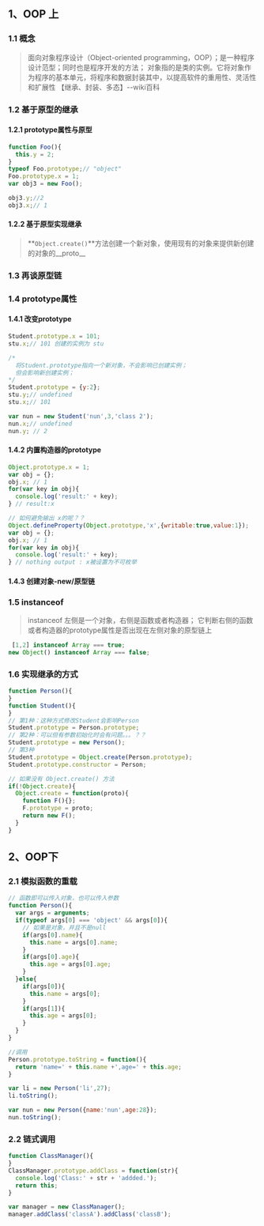## 1、OOP 上
### 1.1 概念
> 面向对象程序设计（Object-oriented programming，OOP）；是一种程序设计范型；同时也是程序开发的方法；
> 对象指的是类的实例。它将对象作为程序的基本单元，将程序和数据封装其中，以提高软件的重用性、灵活性和扩展性 【继承、封装、多态】--wiki百科

### 1.2 基于原型的继承
#### 1.2.1 prototype属性与原型
```javascript
function Foo(){
  this.y = 2;
}
typeof Foo.prototype;// "object"
Foo.prototype.x = 1;
var obj3 = new Foo();

obj3.y;//2
obj3.x;// 1
```
#### 1.2.2 基于原型实现继承
> **`Object.create()`**方法创建一个新对象，使用现有的对象来提供新创建的对象的__proto__

### 1.3 再谈原型链
### 1.4 prototype属性
#### 1.4.1 改变prototype
```javascript
Student.prototype.x = 101;
stu.x;// 101 创建的实例为 stu

/*
  将Student.prototype指向一个新对象，不会影响已创建实例；
  但会影响新创建实例；
*/  
Student.prototype = {y:2};
stu.y;// undefined
stu.x;// 101 

var nun = new Student('nun',3,'class 2');
nun.x;// undefined
nun.y; // 2
```
#### 1.4.2 内置构造器的prototype
```javascript
Object.prototype.x = 1;
var obj = {};
obj.x; // 1
for(var key in obj){
  console.log('result:' + key);
} // result:x

// 如何避免输出 x的呢？？
Object.defineProperty(Object.prototype,'x',{writable:true,value:1});
var obj = {};
obj.x; // 1
for(var key in obj){
  console.log('result:' + key);
} // nothing output : x被设置为不可枚举
```
#### 1.4.3 创建对象-new/原型链

### 1.5 instanceof
> instanceof 左侧是一个对象，右侧是函数或者构造器；
> 它判断右侧的函数或者构造器的prototype属性是否出现在左侧对象的原型链上

```javascript
 [1,2] instanceof Array === true;
new Object() instanceof Array === false;
```
### 1.6 实现继承的方式
```javascript
function Person(){
}
function Student(){
}
// 第1种：这种方式修改Student会影响Person
Student.prototype = Person.prototype;
// 第2种：可以但有参数初始化时会有问题。。。？？
Student.prototype = new Person();
// 第3种
Student.prototype = Object.create(Person.prototype);
Student.prototype.constructor = Person;

// 如果没有 Object.create() 方法
if(!Object.create){
  Object.create = function(proto){
    function F(){};
    F.prototype = proto;
    return new F();
  }
}
```
## 2、OOP下
### 2.1 模拟函数的重载
```javascript
// 函数即可以传入对象，也可以传入参数
function Person(){
  var args = arguments;
  if(typeof args[0] === 'object' && args[0]){
    // 如果是对象，并且不是null
    if(args[0].name){
      this.name = args[0].name;
    }
    if(args[0].age){
      this.age = args[0].age;
    } 
  }else{
    if(args[0]){
      this.name = args[0];
    }
    if(args[1]){
      this.age = args[0];
    }
  }
}

//调用
Person.prototype.toString = function(){
  return 'name=' + this.name +',age=' + this.age; 
}

var li = new Person('li',27);
li.toString();

var nun = new Person({name:'nun',age:28});
nun.toString();
```
### 2.2 链式调用
```javascript
function ClassManager(){
}
ClassManager.prototype.addClass = function(str){
  console.log('Class:' + str + 'addded.');
  return this;
} 

var manager = new ClassManager();
manager.addClass('classA').addClass('classB');
```


